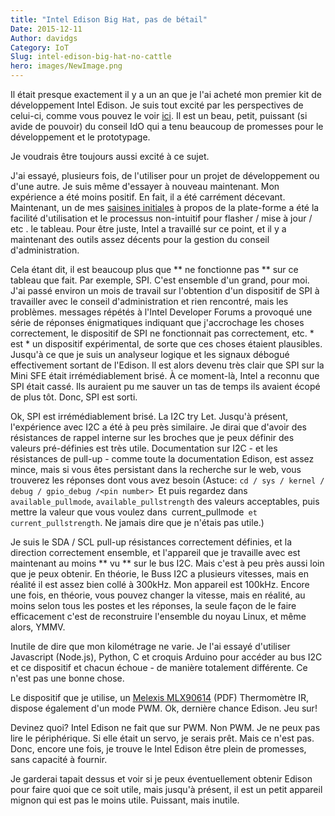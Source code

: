 ```yaml
---
title: "Intel Edison Big Hat, pas de bétail"
Date: 2015-12-11
Author: davidgs
Category: IoT
Slug: intel-edison-big-hat-no-cattle
hero: images/NewImage.png
---
```


Il était presque exactement il y a un an que je l'ai acheté mon premier kit de développement Intel Edison. Je suis tout excité par les perspectives de celui-ci, comme vous pouvez le voir [ici](/posts/category/iot/iot-hardware/intel-edison-iot-board/). Il est un beau, petit, puissant (si avide de pouvoir) du conseil IdO qui a tenu beaucoup de promesses pour le développement et le prototypage.

Je voudrais être toujours aussi excité à ce sujet.

J'ai essayé, plusieurs fois, de l'utiliser pour un projet de développement ou d'une autre. Je suis même d'essayer à nouveau maintenant. Mon expérience a été moins positif. En fait, il a été carrément décevant. Maintenant, un de mes [saisines initiales](/posts/category/iot/iot-hardware/intel-edison-iot-board/) à propos de la plate-forme a été la facilité d'utilisation et le processus non-intuitif pour flasher / mise à jour / etc . le tableau. Pour être juste, Intel a travaillé sur ce point, et il y a maintenant des outils assez décents pour la gestion du conseil d'administration.

Cela étant dit, il est beaucoup plus que ** ne fonctionne pas ** sur ce tableau que fait. Par exemple, SPI. C'est ensemble d'un grand, pour moi. J'ai passé environ un mois de travail sur l'obtention d'un dispositif de SPI à travailler avec le conseil d'administration et rien rencontré, mais les problèmes. messages répétés à l'Intel Developer Forums a provoqué une série de réponses énigmatiques indiquant que j'accrochage les choses correctement, le dispositif de SPI ne fonctionnait pas correctement, etc. * est * un dispositif expérimental, de sorte que ces choses étaient plausibles. Jusqu'à ce que je suis un analyseur logique et les signaux débogué effectivement sortant de l'Edison. Il est alors devenu très clair que SPI sur la Mini SFE était irrémédiablement brisé. À ce moment-là, Intel a reconnu que SPI était cassé. Ils auraient pu me sauver un tas de temps ils avaient écopé de plus tôt. Donc, SPI est sorti.

Ok, SPI est irrémédiablement brisé. La I2C try Let. Jusqu'à présent, l'expérience avec I2C a été à peu près similaire. Je dirai que d'avoir des résistances de rappel interne sur les broches que je peux définir des valeurs pré-définies est très utile. Documentation sur I2C - et les résistances de pull-up - comme toute la documentation Edison, est assez mince, mais si vous êtes persistant dans la recherche sur le web, vous trouverez les réponses dont vous avez besoin (Astuce: `cd / sys / kernel / debug / gpio_debug /<pin number> `Et puis regardez dans` available_pullmode`, `available_pullstrength` des valeurs acceptables, puis mettre la valeur que vous voulez dans` `current_pullmode` et current_pullstrength`. Ne jamais dire que je n'étais pas utile.)

Je suis le SDA / SCL pull-up résistances correctement définies, et la direction correctement ensemble, et l'appareil que je travaille avec est maintenant au moins ** vu ** sur le bus I2C. Mais c'est à peu près aussi loin que je peux obtenir. En théorie, le Buss I2C a plusieurs vitesses, mais en réalité il est assez bien collé à 300kHz. Mon appareil est 100kHz. Encore une fois, en théorie, vous pouvez changer la vitesse, mais en réalité, au moins selon tous les postes et les réponses, la seule façon de le faire efficacement c'est de reconstruire l'ensemble du noyau Linux, et même alors, YMMV.

Inutile de dire que mon kilométrage ne varie. Je l'ai essayé d'utiliser Javascript (Node.js), Python, C et croquis Arduino pour accéder au bus I2C et ce dispositif et chacun échoue - de manière totalement différente. Ce n'est pas une bonne chose.

Le dispositif que je utilise, un [Melexis MLX90614](https://www.sparkfun.com/datasheets/Sensors/Temperature/MLX90614_rev001.pdf) (PDF) Thermomètre IR, dispose également d'un mode PWM. Ok, dernière chance Edison. Jeu sur!

Devinez quoi? Intel Edison ne fait que sur PWM. Non PWM. Je ne peux pas lire le périphérique. Si elle était un servo, je serais prêt. Mais ce n'est pas. Donc, encore une fois, je trouve le Intel Edison être plein de promesses, sans capacité à fournir.

Je garderai tapait dessus et voir si je peux éventuellement obtenir Edison pour faire quoi que ce soit utile, mais jusqu'à présent, il est un petit appareil mignon qui est pas le moins utile. Puissant, mais inutile.
